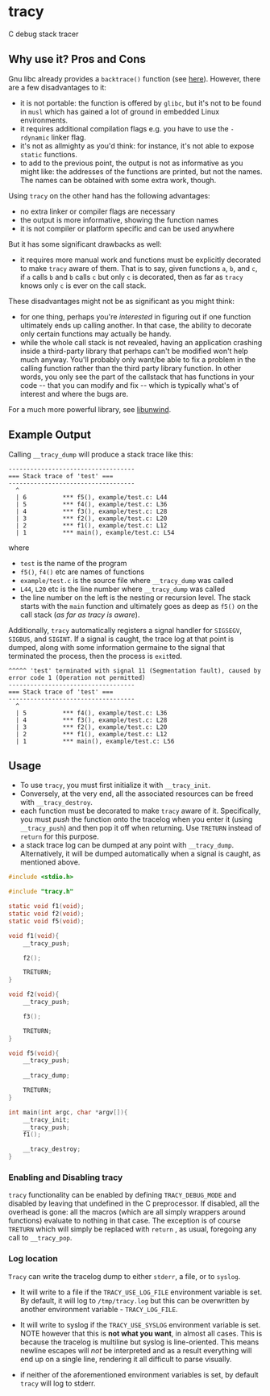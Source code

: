 # tracy
C debug stack tracer

## Why use it? Pros and Cons

Gnu libc already provides a `backtrace()` function (see
[here](https://www.gnu.org/software/libc/manual/html_node/Backtraces.html)).
However, there are a few disadvantages to it:
 * it is not portable: the function is offered by `glibc`, but it's not
   to be found in `musl` which has gained a lot of ground in embedded
   Linux environments.
 * it requires additional compilation flags e.g. you have to use the
   `-rdynamic` linker flag.
 * it's not as allmighty as you'd think: for instance, it's not able
   to expose `static` functions.
 * to add to the previous point, the output is not as informative as
   you might like: the addresses of the functions are printed, but not
   the names. The names can be obtained with some extra work, though.

Using `tracy` on the other hand has the following advantages:
 * no extra linker or compiler flags are necessary
 * the output is more informative, showing the function names
 * it is not compiler or platform specific and can be used anywhere

But it has some significant drawbacks as well:
 * it requires more manual work and functions must be explicitly
   decorated to make `tracy` aware of them. That is to say, given
   functions `a`, `b`, and `c`, if `a` calls `b` and `b` calls `c` but
   only `c` is decorated, then as far as `tracy` knows only `c` is
   ever on the call stack.

These disadvantages might not be as significant as you might think:
 * for one thing, perhaps you're _interested_ in figuring out if one
   function ultimately ends up calling another. In that case, the
   ability to decorate only certain functions may actually be handy.
 * while the whole call stack is not revealed, having an application
   crashing inside a third-party library that perhaps can't be modified 
   won't help much anyway. You'll probably only want/be able to fix a problem
   in the calling function rather than the third party library
   function. In other words, you only see the part of the callstack
   that has functions in your code -- that you can modify and fix --
   which is typically what's of interest and where the bugs are.

For a much more powerful library, see [libunwind](https://www.nongnu.org/libunwind/).

## Example Output

Calling `__tracy_dump` will produce a stack trace like this:
```
-----------------------------------
=== Stack trace of 'test' ===
-----------------------------------
  ^
  | 6          *** f5(), example/test.c: L44
  | 5          *** f4(), example/test.c: L36
  | 4          *** f3(), example/test.c: L28
  | 3          *** f2(), example/test.c: L20
  | 2          *** f1(), example/test.c: L12
  | 1          *** main(), example/test.c: L54
```
where 
 * `test` is the name of the program
 * `f5()`, `f4()` etc are names of functions
 * `example/test.c` is the source file where `__tracy_dump` was called
 * `L44`, `L20` etc is the line number where `__tracy_dump` was called
 * the line number on the left is the nesting or recursion level. The
   stack starts with the `main` function and ultimately goes as deep
   as `f5()` on the call stack (_as far as tracy is aware_).

Additionally, `tracy` automatically registers a signal handler for
`SIGSEGV`, `SIGBUS`, and `SIGINT`. If a signal is caught, the trace
log at that point is dumped, along with some information germaine to
the signal that terminated the process, then the process is
`exit`ted.

```
^^^^^ 'test' terminated with signal 11 (Segmentation fault), caused by error code 1 (Operation not permitted)
-----------------------------------
=== Stack trace of 'test' ===
-----------------------------------
  ^
  | 5          *** f4(), example/test.c: L36
  | 4          *** f3(), example/test.c: L28
  | 3          *** f2(), example/test.c: L20
  | 2          *** f1(), example/test.c: L12
  | 1          *** main(), example/test.c: L56
```

## Usage
    
 - To use `tracy`, you must first initialize it with `__tracy_init`.
 - Conversely, at the very end, all the associated resources can be freed
   with `__tracy_destroy`.
 - each function must be decorated to make `tracy` aware of it.
   Specifically, you must _push_ the function onto the tracelog when
   you enter it (using `__tracy_push`) and then pop it off when
   returning. Use `TRETURN` instead of `return` for this purpose.
 - a stack trace log can be dumped at any point with `__tracy_dump`.
   Alternatively, it will be dumped automatically when a signal is
   caught, as mentioned above.

```C
#include <stdio.h>

#include "tracy.h"

static void f1(void);
static void f2(void);
static void f5(void);

void f1(void){
    __tracy_push;

    f2();

    TRETURN;
}

void f2(void){
    __tracy_push;

    f3();

    TRETURN;
}

void f5(void){
    __tracy_push;
    
    __tracy_dump;

    TRETURN;
}

int main(int argc, char *argv[]){
    __tracy_init;
    __tracy_push;
    f1();

    __tracy_destroy;
}
```

### Enabling and Disabling tracy

`tracy` functionality can be enabled by defining `TRACY_DEBUG_MODE`
and disabled by leaving that undefined in the C preprocessor. If
disabled, all the overhead is gone: all the macros (which are all
simply wrappers around functions) evaluate to nothing in that case.
The exception is of course `TRETURN` which will simply be replaced
with `return` , as usual, foregoing any call to `__tracy_pop`.

### Log location

`Tracy` can write the tracelog dump to either `stderr`, a file, or to
`syslog`. 

- It will write to a file if the `TRACY_USE_LOG_FILE`
  environment variable is set. By default, it will log to
  `/tmp/tracy.log` but this can be overwritten by another environment
  variable - `TRACY_LOG_FILE`.

- It will write to syslog if the `TRACY_USE_SYSLOG` environment
  variable is set. NOTE however that this is **not what you want**, in
  almost all cases. This is because the tracelog is multiline but
  syslog is line-oriented. This means newline escapes will _not_ be
  interpreted and as a result everything will end up on a single line,
  rendering it all difficult to parse visually.

- if neither of the aforementioned environment variables is set, by
  default `tracy` will log to stderr.
